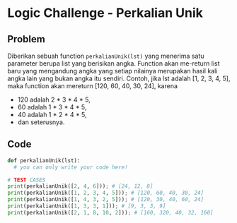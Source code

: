 # Logic Challenge - Perkalian Unik

## Problem

Diberikan sebuah function `perkalianUnik(lst)` yang menerima satu parameter berupa list yang berisikan angka. Function akan me-return list baru yang mengandung angka yang setiap nilainya merupakan hasil kali angka lain yang bukan angka itu sendiri. Contoh, jika lst adalah [1, 2, 3, 4, 5], maka function akan mereturn [120, 60, 40, 30, 24], karena

- 120 adalah 2 \* 3 \* 4 \* 5,
- 60 adalah 1 \* 3 \* 4 \* 5,
- 40 adalah 1 \* 2 \* 4 \* 5,
- dan seterusnya.

## Code

```python
def perkalianUnik(lst):
  # you can only write your code here!

# TEST CASES
print(perkalianUnik([2, 4, 6])); # [24, 12, 8]
print(perkalianUnik([1, 2, 3, 4, 5])); # [120, 60, 40, 30, 24]
print(perkalianUnik([1, 4, 3, 2, 5])); # [120, 30, 40, 60, 24]
print(perkalianUnik([1, 3, 3, 1])); # [9, 3, 3, 9]
print(perkalianUnik([2, 1, 8, 10, 2])); # [160, 320, 40, 32, 160]
```
